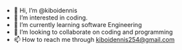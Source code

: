 - 👋 Hi, I’m @kiboidennis
- 👀 I’m interested in coding.
- 🌱 I’m currently learning software Engineering
- 💞️ I’m looking to collaborate on coding and programming
- 📫 How to reach me through kiboidennis254@gmail.com

<!---
kiboidennis/kiboidennis is a ✨ special ✨ repository because its `README.md` (this file) appears on your GitHub profile.
You can click the Preview link to take a look at your changes.
--->
